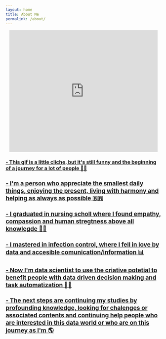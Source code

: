 ```yaml
---
layout: home
title: About Me
permalink: /about/
---
```


<p align=center> 
  <iframe src="https://giphy.com/embed/MeJgB3yMMwIaHmKD4z" width="480" height="394" frameBorder="0" class="giphy-embed" allowFullScreen></iframe><p><a href="https://giphy.com/gifs/2000s-00s-middle-school-MeJgB3yMMwIaHmKD4z">


<h3> - This gif is a little cliche, but it's still funny and the beginning of a journey for a lot of people 🧙‍♀️
<h3> - I'm a person who appreciate the smallest daily things, enjoying the present, living with harmony and helping as always as possible 🇧🇷
<h3> - I graduated in nursing scholl where I found empathy, compassion and human stregtness above all knowlegde 👩‍⚕️
<h3> - I mastered in infection control, where I fell in love by data and accesible comunication/information 📊
<h3> - Now I'm data scientist to use the criative potetial to benefit people with data driven decision making and task automatization 👩‍💻
<h3> - The next steps are continuing my studies by profounding knowledge, looking for chalenges or associated contents and continuing help people who are interested in this data world or who are on this journey as I'm 🌎
